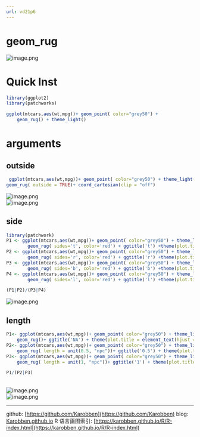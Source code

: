 ```yaml
---
url: vd21p6
---
```


# geom_rug

![image.png](https://cdn.nlark.com/yuque/0/2020/png/691897/1580039021389-e96593e6-5169-4ec7-bf95-d06dfeac7496.png#align=left&display=inline&height=369&name=image.png&originHeight=369&originWidth=646&size=19153&status=done&style=none&width=646)
<a name="fm1kg"></a>
# Quick Inst
```r
library(ggplot2)
library(patchworks)

ggplot(mtcars,aes(wt,mpg))+ geom_point( color="grey50") +
	geom_rug() + theme_light()
```

<a name="njg2Q"></a>
# arguments

<a name="wBLEt"></a>
## outside

```r
 ggplot(mtcars,aes(wt,mpg))+ geom_point( color="grey50") + theme_light()+
geom_rug( outside = TRUE)+ coord_cartesian(clip = "off")
```
![image.png](https://cdn.nlark.com/yuque/0/2020/png/691897/1580039900077-62d22fab-73a5-4ed8-b67c-8aead0ee3f69.png#align=left&display=inline&height=316&name=image.png&originHeight=316&originWidth=517&size=16809&status=done&style=none&width=517)<br />![image.png](https://cdn.nlark.com/yuque/0/2020/png/691897/1580039249545-acf1c65c-0a60-45b2-bae8-bf02266e843e.png#align=left&display=inline&height=357&name=image.png&originHeight=357&originWidth=557&size=16764&status=done&style=none&width=557)
<a name="eA81n"></a>
## side

```r
library(patchwork)
P1 <- ggplot(mtcars,aes(wt,mpg))+ geom_point( color="grey50") + theme_light()+
		geom_rug( sides='t', color='red') + ggtitle('t') +theme(plot.title = element_text(hjust = 0.5))
P2 <- ggplot(mtcars,aes(wt,mpg))+ geom_point( color="grey50") + theme_light()+
		geom_rug( sides='r', color='red') + ggtitle('r') +theme(plot.title = element_text(hjust = 0.5))
P3 <- ggplot(mtcars,aes(wt,mpg))+ geom_point( color="grey50") + theme_light()+
		geom_rug( sides='b', color='red') + ggtitle('b') +theme(plot.title = element_text(hjust = 0.5))
P4 <- ggplot(mtcars,aes(wt,mpg))+ geom_point( color="grey50") + theme_light()+
		geom_rug( sides='l', color='red') + ggtitle('l') +theme(plot.title = element_text(hjust = 0.5))

(P1|P2)/(P3|P4)
```

![image.png](https://cdn.nlark.com/yuque/0/2020/png/691897/1580039687805-ae50d0c9-c47b-4cb7-adbc-f74f42c1575e.png#align=left&display=inline&height=590&name=image.png&originHeight=590&originWidth=874&size=49479&status=done&style=none&width=874)<br />

<a name="154js"></a>
## length


```r
P1<- ggplot(mtcars,aes(wt,mpg))+ geom_point( color="grey50") + theme_light()+
    geom_rug()+ ggtitle('NA') + theme(plot.title = element_text(hjust = 0.5))
P2<- ggplot(mtcars,aes(wt,mpg))+ geom_point( color="grey50") + theme_light()+
    geom_rug( length = unit(0.5, "npc"))+ ggtitle('0.5') + theme(plot.title = element_text(hjust = 0.5))
P3<- ggplot(mtcars,aes(wt,mpg))+ geom_point( color="grey50") + theme_light()+
    geom_rug( length = unit(1, "npc"))+ ggtitle('1') + theme(plot.title = element_text(hjust = 0.5))

P1/(P2|P3)
```

<br />![image.png](https://cdn.nlark.com/yuque/0/2020/png/691897/1580040194659-63ba2800-b949-4772-9010-2ecdf203d715.png#align=left&display=inline&height=410&name=image.png&originHeight=410&originWidth=869&size=57238&status=done&style=none&width=869)<br />![image.png](https://cdn.nlark.com/yuque/0/2020/png/691897/1580039626553-b498916d-144b-4728-a661-1ca937713781.png#align=left&display=inline&height=590&name=image.png&originHeight=590&originWidth=869&size=49637&status=done&style=none&width=869)


---
github: [https://github.com/Karobben](https://github.com/Karobben)
blog: [Karobben.github.io](http://Karobben.github.io)
R 语言画图索引: [https://karobben.github.io/R/R-index.html](https://karobben.github.io/R/R-index.html)

